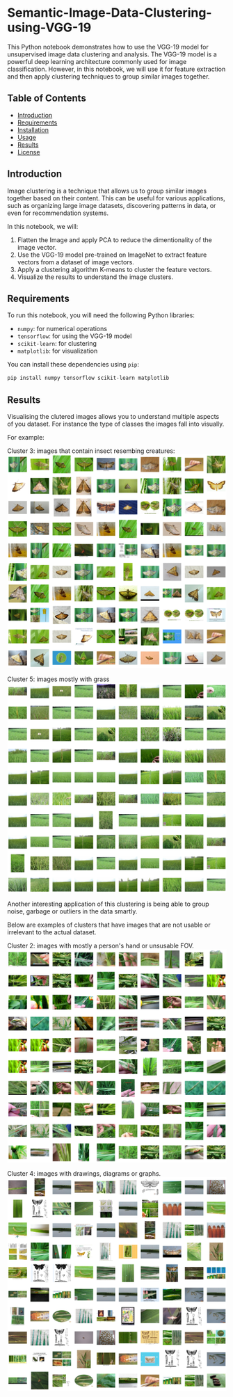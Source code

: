 # Semantic-Image-Data-Clustering-using-VGG-19

This Python notebook demonstrates how to use the VGG-19 model for unsupervised image data clustering and analysis. The VGG-19 model is a powerful deep learning architecture commonly used for image classification. However, in this notebook, we will use it for feature extraction and then apply clustering techniques to group similar images together.

## Table of Contents

- [Introduction](#introduction)
- [Requirements](#requirements)
- [Installation](#installation)
- [Usage](#usage)
- [Results](#results)
- [License](#license)

## Introduction

Image clustering is a technique that allows us to group similar images together based on their content. This can be useful for various applications, such as organizing large image datasets, discovering patterns in data, or even for recommendation systems.

In this notebook, we will:

1. Flatten the Image and apply PCA to reduce the dimentionality of the image vector.
2. Use the VGG-19 model pre-trained on ImageNet to extract feature vectors from a dataset of image vectors.
3. Apply a clustering algorithm K-means to cluster the feature vectors.
4. Visualize the results to understand the image clusters.

## Requirements

To run this notebook, you will need the following Python libraries:

- `numpy`: for numerical operations
- `tensorflow`: for using the VGG-19 model
- `scikit-learn`: for clustering
- `matplotlib`: for visualization

You can install these dependencies using `pip`:

```bash
pip install numpy tensorflow scikit-learn matplotlib
```

## Results

Visualising the clutered images allows you to understand multiple aspects of you dataset. For instance the type of classes the images fall into visually.

For example:

Cluster 3: images that contain insect resembing creatures:
![Insects](images/cluster3.png)

Cluster 5: images mostly with grass
![Grass](images/cluster5.png)

Another interesting application of this clustering is being able to group noise, garbage or outliers in the data smartly.

Below are examples of clusters that have images that are not usable or irrelevant to the actual dataset.

Cluster 2: images with mostly a person's hand or unsusable FOV.
![Hands](images/cluster2.png)

Cluster 4: images with drawings, diagrams or graphs.
![Diagrams](images/cluster4.png)
